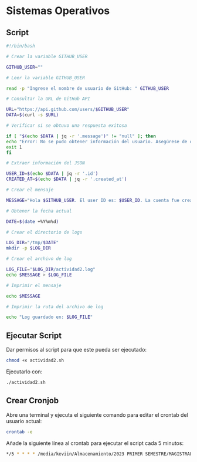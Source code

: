 # Sistemas Operativos

## Script

```bash
#!/bin/bash

# Crear la variable GITHUB_USER

GITHUB_USER=""

# Leer la variable GITHUB_USER

read -p "Ingrese el nombre de usuario de GitHub: " GITHUB_USER

# Consultar la URL de GitHub API

URL="https://api.github.com/users/$GITHUB_USER"
DATA=$(curl -s $URL)

# Verificar si se obtuvo una respuesta exitosa

if [ "$(echo $DATA | jq -r '.message')" != "null" ]; then
echo "Error: No se pudo obtener información del usuario. Asegúrese de que el nombre de usuario sea válido."
exit 1
fi

# Extraer información del JSON

USER_ID=$(echo $DATA | jq -r '.id')
CREATED_AT=$(echo $DATA | jq -r '.created_at')

# Crear el mensaje

MESSAGE="Hola $GITHUB_USER. El user ID es: $USER_ID. La cuenta fue creada el: $CREATED_AT."

# Obtener la fecha actual

DATE=$(date +%Y%m%d)

# Crear el directorio de logs

LOG_DIR="/tmp/$DATE"
mkdir -p $LOG_DIR

# Crear el archivo de log

LOG_FILE="$LOG_DIR/actividad2.log"
echo $MESSAGE > $LOG_FILE

# Imprimir el mensaje

echo $MESSAGE

# Imprimir la ruta del archivo de log

echo "Log guardado en: $LOG_FILE"
```

## Ejecutar Script

Dar permisos al script para que este pueda ser ejecutado:

```bash
chmod +x actividad2.sh
```

Ejecutarlo con:

```bash
./actividad2.sh
```

## Crear Cronjob

Abre una terminal y ejecuta el siguiente comando para editar el crontab del usuario actual:

```bash
crontab -e
```

Añade la siguiente línea al crontab para ejecutar el script cada 5 minutos:

```bash
*/5 * * * * /media/keviin/Almacenamiento/2023 PRIMER SEMESTRE/MAGISTRALES/SOPES 1/so1_actividades_202113553/actividad 2/actividad2.sh
```
